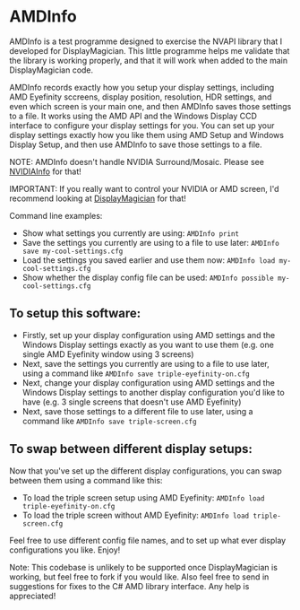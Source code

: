 # AMDInfo

AMDInfo is a test programme designed to exercise the NVAPI library that I developed for DisplayMagician. This little programme helps me validate that the library is working properly, and that it will work when added to the main DisplayMagician code.

AMDInfo records exactly how you setup your display settings, including AMD Eyefinity sccreens, display position, resolution, HDR settings, and even which screen is your main one, and then AMDInfo saves those settings to a file. It works using the AMD API and the Windows Display CCD interface to configure your display settings for you. You can set up your display settings exactly how you like them using AMD Setup and Windows Display Setup, and then use AMDInfo to save those settings to a file.

NOTE: AMDInfo doesn't handle NVIDIA Surround/Mosaic. Please see [NVIDIAInfo](https://github.com/terrymacdonald/NVIDIAInfo) for that!

IMPORTANT: If you really want to control your NVIDIA or AMD screen, I'd recommend looking at [DisplayMagician](https://github.com/terrymacdonald/DisplayMagician) for that!

Command line examples:

- Show what settings you currently are using: `AMDInfo print`
- Save the settings you currently are using to a file to use later: `AMDInfo save my-cool-settings.cfg`
- Load the settings you saved earlier and use them now: `AMDInfo load my-cool-settings.cfg`
- Show whether the display config file can be used: `AMDInfo possible my-cool-settings.cfg`


## To setup this software:

- Firstly, set up your display configuration using AMD settings and the Windows Display settings exactly as you want to use them (e.g. one single AMD Eyefinity window using 3 screens)
- Next, save the settings you currently are using to a file to use later, using a command like `AMDInfo save triple-eyefinity-on.cfg`
- Next, change your display configuration using AMD settings and the Windows Display settings to another display configuration you'd like to have (e.g. 3 single screens that doesn't use AMD Eyefinity)
- Next, save those settings to a different file to use later, using a command like `AMDInfo save triple-screen.cfg`

## To swap between different display setups:

Now that you've set up the different display configurations, you can swap between them using a command like this:

- To load the triple screen setup using AMD Eyefinity: `AMDInfo load triple-eyefinity-on.cfg`
- To load the triple screen without AMD Eyefinity: `AMDInfo load triple-screen.cfg`

Feel free to use different config file names, and to set up what ever display configurations you like. Enjoy!

Note: This codebase is unlikely to be supported once DisplayMagician is working, but feel free to fork if you would like. Also feel free to send in suggestions for fixes to the C# AMD library interface. Any help is appreciated!
